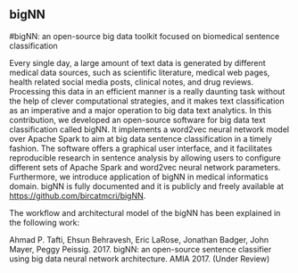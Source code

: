 ## bigNN
#bigNN: an open-source big data toolkit focused on biomedical sentence classification

Every single day, a large amount of text data is generated by different medical data sources, such as scientific literature, medical web pages, health related social media posts, clinical notes, and drug reviews. Processing this data in an efficient manner is a really daunting task without the help of clever computational strategies, and it makes text classification as an imperative and a major operation to big data text analytics. In this contribution, we developed an open-source software for big data text classification called bigNN. It implements a word2vec neural network model over Apache Spark to aim at big data sentence classification in a timely fashion. The software offers a graphical user interface, and it facilitates reproducible research in sentence analysis by allowing users to configure different sets of Apache Spark and word2vec neural network parameters. Furthermore, we introduce application of bigNN in medical informatics domain. bigNN is fully documented and it is publicly and freely available at https://github.com/bircatmcri/bigNN.

The workflow and architectural model of the bigNN has been explained in the following work:

Ahmad P. Tafti, Ehsun Behravesh, Eric LaRose, Jonathan Badger, John Mayer, Peggy Peissig. 2017. bigNN: an open-source sentence classifier using big data neural network architecture. AMIA 2017. (Under Review)
